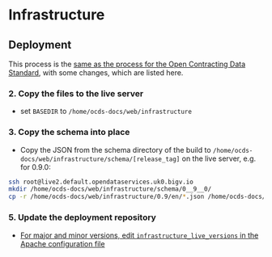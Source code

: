 # Infrastructure

## Deployment

This process is the [same as the process for the Open Contracting Data Standard](../../standard/technical/deployment.md), with some changes, which are listed here.


### 2. Copy the files to the live server

* set `BASEDIR` to `/home/ocds-docs/web/infrastructure`


### 3. Copy the schema into place

* Copy the JSON from the schema directory of the build to `/home/ocds-docs/web/infrastructure/schema/[release_tag]` on the live server, e.g. for 0.9.0:

```bash
ssh root@live2.default.opendataservices.uk0.bigv.io
mkdir /home/ocds-docs/web/infrastructure/schema/0__9__0/
cp -r /home/ocds-docs/web/infrastructure/0.9/en/*.json /home/ocds-docs/web/infrastructure/schema/0__9__0/
```
### 5. Update the deployment repository

* [For major and minor versions, edit `infrastructure_live_versions` in the Apache configuration file](https://github.com/OpenDataServices/opendataservices-deploy/blob/master/salt/apache/ocds-docs-live.conf#L18)

